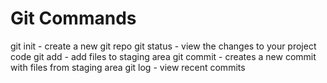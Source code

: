 # Git Commands

git init - create a new git repo
git status - view the changes to your project code
git add - add files to staging area
git commit - creates a new commit with files from staging area
git log - view recent commits

